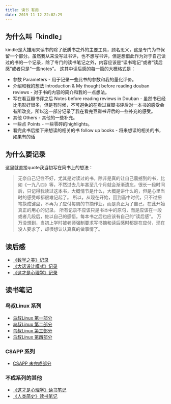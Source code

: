 ```yaml
---
title: 读书 有用
date: 2019-11-12 22:02:29
---
```


<!-- more -->

## 为什么叫「kindle」

kindle是大雄用来读书的除了纸质书之外的主要工具，顾名思义，这是专门为书保留一个部分。虽然我从来没写过书评，也不想写书评，但是想借此作为对于自己读过的书的一个记录，除了专门的读书笔记之外，内容应该是“读书笔记”或者“读后感”或者只是“一些notes”。
这其中读后感的每一篇的大概格式是：
* 参数 Parameters - 用于记录一些此书的参数和我的量化评价。
* 介绍和我的想法 Introduction & My thought before reading douban reviews - 对于书的内容的简介和我的一点想法。
* 写在看豆瓣书评之后 Notes before reading reviews in Douban - 虽然书已经比电影好很多，但是有时候，不可避免的在看过豆瓣书评后对一本书的感受会有所改变，所以这一部分记录了我在看完豆瓣书评后的一些补充的感受。
* 其他 Others - 其他的一些补充。
* 一些点 Points - 一些零碎的highlights。
* 看完此书后接下来想读的相关的书 follow up books - 将来想读的相关的书，如果有的话

## 为什么要记录
这里就直接quote我当初写在简书上的想法：
> 无奈自己记性不好，尤其是对读过的书，除非是真的让自己震撼到的书，比如《一九八四》等，不然过去几年甚至几个月就会渐渐遗忘，很长一段时间后，只记得我读过这本书，大概情节是什么，大概是讲什么的，但是心里当时的感受却都很难记起了。
所以，从现在开始，回到高中时代，只不过把笔换成键盘，不再为了应付每周的书摘作业，而是真正为了自己，在此开始真正的用心的记录。
所有记录不应该只是书本中的原句，而是应该在一段或者几段后，佐以自己的感悟。每本书之后也应该有自己的“读后感”。
万万没想到，当初上学时被老师强制要求写书摘和读后感时都是在应付，现在没人要求了，却很想认认真真的做事情了。



## 读后感
* [《数学之美》记录](/2020/01/11/book/读后感/读后感-数学之美)
* [《大话设计模式》记录](/2020/01/11/book/读后感/读后感-大话设计模式/)
* [《这才是心理学》记录](/2019/12/04/book/读后感/读后感-这就是心理学/)

## 读书笔记
### 鸟叔Linux 系列
* [鸟叔Linux 第一部分](/2020/03/30/book/笔记/笔记-Linux-part-1/)
* [鸟叔Linux 第二部分](/2020/04/03/book/笔记/笔记-Linux-part-2/)
* [鸟叔Linux 第三部分](/2020/04/04/book/笔记/笔记-Linux-part-3/)
* [鸟叔Linux 第四部分](/2020/04/10/book/笔记/笔记-Linux-part-4/)

### CSAPP 系列
* [CSAPP 未完成部分](/2020/03/29/book/笔记/笔记-csapp/)

### 不成系列的其他
* [《这才是心理学》读书笔记](/2019/12/04/book/笔记/笔记-这就是心理学/)
* [《人类简史》读书笔记](/2018/04/04/book/笔记/笔记-人类简史/)